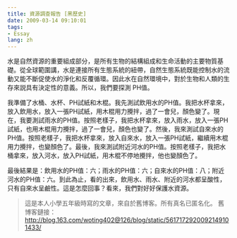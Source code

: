 ```yaml
---
title: 資源調查報告 [黑歷史]
date: 2009-03-14 09:10:01
tags:
- Essay
lang: zh
---
```


水是自然資源的重要組成部分，是所有生物的結構組成和生命活動的主要物質基礎。從全球範圍講，水是連接所有生態系統的紐帶，自然生態系統既能控制水的流動又能不斷促使水的淨化和反覆循環。因此水在自然環境中，對於生物和人類的生存來説具有決定性的意義。所以，我們要探測 PH值。
<!--more-->
我準備了水桶、水杯、PH試紙和木棍。我先測試飲用水的PH值。我把水杯拿來，放入飲用水，放入一張PH試紙，用木棍用力攪拌，過了一會兒，顏色變了。現在，我要測試雨水的PH值。按照老樣子，我把水杯拿來，放入雨水，放入一張PH試紙，也用木棍用力攪拌，過了一會兒，顏色也變了。然後，我來測試自來水的PH值。按照老樣子，我把水杯拿來，放入自來水，放入一張PH試紙，繼續用木棍用力攪拌，也變顏色了。最後，我來測試附近河水的PH值。按照老樣子，我把水桶拿來，放入河水，放入PH試紙，用木棍不停地攪拌，他也變顏色了。

最後結果是：飲用水的PH值：六；雨水的PH值：六；自來水的PH值：八；附近河水的PH值：六。到此為止，看的出來，飲用水、雨水、附近的河水都呈酸性，只有自來水呈鹼性。這是怎麼回事？看來，我們對好好保護水資源。

> 這是本人小學五年級時寫的文章，來自於舊博客。所有真名已匿名化。
> 舊博客鏈接：<http://blog.163.com/woting402@126/blog/static/5617172920092149101433/>